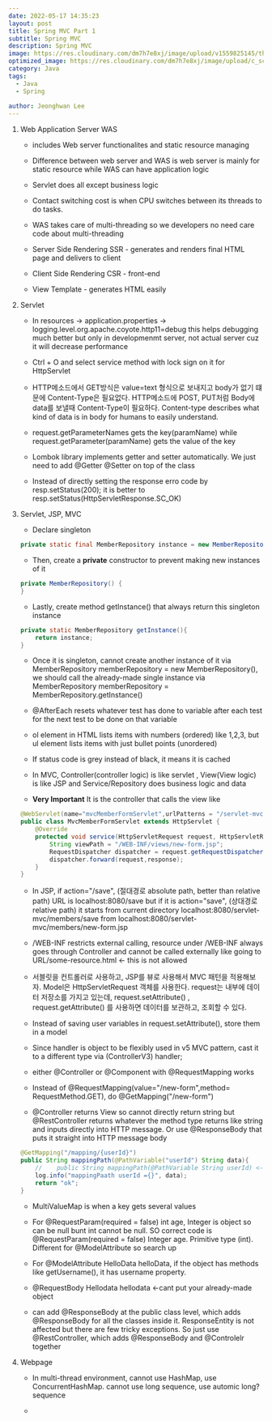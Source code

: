 ```yaml
---
date: 2022-05-17 14:35:23
layout: post
title: Spring MVC Part 1
subtitle: Spring MVC
description: Spring MVC
image: https://res.cloudinary.com/dm7h7e8xj/image/upload/v1559825145/theme16_o0seet.jpg
optimized_image: https://res.cloudinary.com/dm7h7e8xj/image/upload/c_scale,w_380/v1559825145/theme16_o0seet.jpg
category: Java
tags:
  - Java
  - Spring
  
author: Jeonghwan Lee
---
```


1. Web Application Server WAS
    * includes Web server functionalites and static resource managing

    * Difference between web server and WAS is web server is mainly for static resource while WAS can have application logic 

    * Servlet does all except business logic

    * Contact switching cost is when CPU switches between its threads to do tasks.

    * WAS takes care of multi-threading so we developers no need care code about multi-threading

    * Server Side Rendering SSR - generates and renders final HTML page and delivers to client

    * Client Side Rendering CSR - front-end

    * View Template - generates HTML easily

2. Servlet
    * In resources -> application.properties -> logging.level.org.apache.coyote.http11=debug  this helps debugging much better but only in developmenmt server, not actual server cuz it will decrease performance

    * Ctrl + O and select service method with lock sign on it for HttpServlet

    * HTTP메소드에서 GET방식은 value=text 형식으로 보내지고 body가 없기 떄문에 Content-Type은 필요없다. HTTP메소드에 POST, PUT처럼 Body에 data를 보낼때 Content-Type이 필요하다. Content-type describes what kind of data is in body for humans to easily understand.

    * request.getParameterNames gets the key(paramName) while request.getParameter(paramName) gets the value of the key

    * Lombok library implements getter and setter automatically. We just need to add @Getter @Setter on top of the class

    * Instead of directly setting the response erro code by resp.setStatus(200); it is better to resp.setStatus(HttpServletResponse.SC_OK)

3. Servlet, JSP, MVC

    * Declare singleton 

    ```java
    private static final MemberRepository instance = new MemberRepository();
    ```

    * Then, create a **private** constructor to prevent making new instances of it

    ```java
    private MemberRepository() {
    }
    ```

    * Lastly, create method getInstance() that always return this singleton instance 

    ```java
    private static MemberRepository getInstance(){
        return instance;
    }
    ```

    * Once it is singleton, cannot create another instance of it via MemberRepository memberRepository = new MemberRepository(), we should call the already-made single instance via MemberRepository memberRepository = MemberRepository.getInstance()

    * @AfterEach resets whatever test has done to variable after each test for the next test to be done on that variable

    * ol element in HTML lists items with numbers (ordered) like 1,2,3, but ul element lists items with just bullet points (unordered)

    * If status code is grey instead of black, it means it is cached

    * In MVC, Controller(controller logic) is like servlet , View(View logic) is like JSP and Service/Repository does business logic and data 

    * **Very Important** It is the controller that calls the view like

    ```java
    @WebServlet(name="mvcMemberFormServlet",urlPatterns = "/servlet-mvc/members/new-form")
    public class MvcMemberFormServlet extends HttpServlet {
        @Override
        protected void service(HttpServletRequest request, HttpServletResponse response) throws ServletException, IOException {
            String viewPath = "/WEB-INF/views/new-form.jsp";
            RequestDispatcher dispatcher = request.getRequestDispatcher(viewPath);
            dispatcher.forward(request,response);
        }
    }
    ```

    * In JSP, if action="/save", (절대경로 absolute path, better than relative path) URL is localhost:8080/save but if it is action="save", (상대경로 relative path) it starts from current directory localhost:8080/servlet-mvc/members/save from localhost:8080/servlet-mvc/members/new-form.jsp

    * /WEB-INF restricts external calling, resource under /WEB-INF always goes through Controller and cannot be called externally like going to URL/some-resource.html <- this is not allowed

    * 서블릿을 컨트롤러로 사용하고, JSP를 뷰로 사용해서 MVC 패턴을 적용해보자. Model은 HttpServletRequest 객체를 사용한다. request는 내부에 데이터 저장소를 가지고 있는데, request.setAttribute() , request.getAttribute() 를 사용하면 데이터를 보관하고, 조회할 수 있다.

    * Instead of saving user variables in request.setAttribute(), store them in a model

    * Since handler is object to be flexibly used in v5 MVC pattern, cast it to a different type via (ControllerV3) handler;

    * either @Controller or @Component with @RequestMapping works

    * Instead of @RequestMapping(value="/new-form",method= RequestMethod.GET), do @GetMapping("/new-form")

    * @Controller returns View so cannot directly return string but @RestController returns whatever the method type returns like string and inputs directly into HTTP message. Or use @ResponseBody that puts it straight into HTTP message body

    ```java
    @GetMapping("/mapping/{userId}")
    public String mappingPath(@PathVariable("userId") String data){
        //    public String mappingPath(@PathVariable String userId) <- if variable name is same as @PathVariable
        log.info("mappingPaath userId ={}", data);
        return "ok";
    }
    ```

    * MultiValueMap is when a key gets several values 

    * For @RequestParam(required = false) int age, Integer is object so can be null bunt int cannot be null. SO correct code is @RequestParam(required = false) Integer age. Primitive type (int). Different for @ModelAttribute so search up

    * For @ModelAttribute HelloData helloData, if the object has methods like getUsername(), it has username property.

    * @RequestBody Hellodata hellodata <-cant put your already-made object

    * can add @ResponseBody at the public class level, which adds @ResponseBody for all the classes inside it. ResponseEntity is not affected but there are few tricky exceptions. So just use @RestController, which adds @ResponseBody and @Controlelr together

4. Webpage

    * In multi-thread environment, cannot use HashMap, use ConcurrentHashMap. cannot use long sequence, use automic long? sequence

    * 

